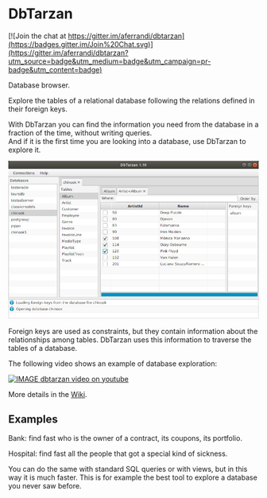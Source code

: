 DbTarzan
========

[![Join the chat at https://gitter.im/aferrandi/dbtarzan](https://badges.gitter.im/Join%20Chat.svg)](https://gitter.im/aferrandi/dbtarzan?utm_source=badge&utm_medium=badge&utm_campaign=pr-badge&utm_content=badge)

Database browser.

Explore the tables of a relational database following the relations defined in their foreign keys.

With DbTarzan you can find the information you need from the database in a fraction of the time, without writing queries.  
And if it is the first time you are looking into a database, use DbTarzan to explore it. 

![DbTarzan](doc/window.jpeg?raw=true)

Foreign keys are  used as constraints, but they contain information about the relationships among tables. 
DbTarzan uses this information to traverse the tables of a database.

The following video shows an example of database exploration:

[![IMAGE dbtarzan video on youtube](https://img.youtube.com/vi/qLh5HnW0Rwc/default.jpg)](https://youtu.be/qLh5HnW0Rwc)

More details in the [Wiki](https://github.com/aferrandi/dbtarzan/wiki).

Examples
--------

Bank: find fast who is the owner of a contract, its coupons, its portfolio.

Hospital: find fast all the people that got a special kind of sickness.

You can do the same with standard SQL queries or with views, but in this way it is much faster.
This is for example the best tool to explore a database you never saw before.
